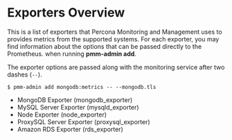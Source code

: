 # Exporters Overview

This is a list of exporters that Percona Monitoring and Management uses to provides metrics from the supported systems. For each exporter, you may find information about the options that can be passed directly to the Prometheus.  when running **pmm-admin add**.

The exporter options are passed along with the monitoring service after two dashes (`--`).

```
$ pmm-admin add mongodb:metrics -- --mongodb.tls
```

* MongoDB Exporter (mongodb_exporter)
* MySQL Server Exporter (mysqld_exporter)
* Node Exporter (node_exporter)
* ProxySQL Server Exporter (proxysql_exporter)
* Amazon RDS Exporter (rds_exporter)
